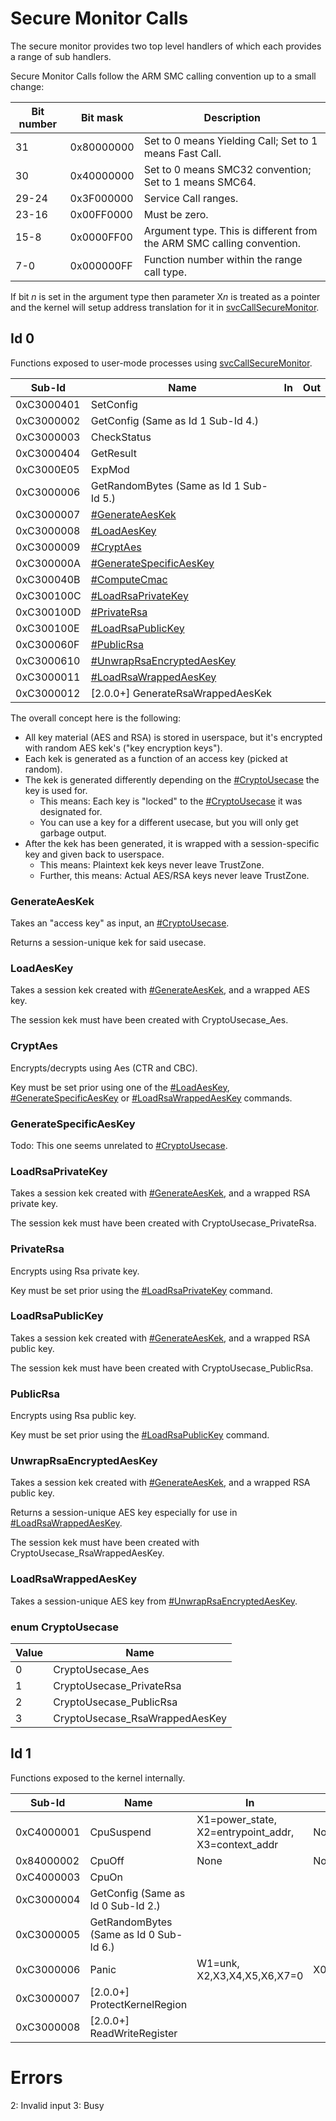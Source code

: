 # Secure Monitor Calls

The secure monitor provides two top level handlers of which each
provides a range of sub handlers.

Secure Monitor Calls follow the ARM SMC calling convention up to a small
change:

| Bit number | Bit mask   | Description                                                           |
| ---------- | ---------- | --------------------------------------------------------------------- |
| 31         | 0x80000000 | Set to 0 means Yielding Call; Set to 1 means Fast Call.               |
| 30         | 0x40000000 | Set to 0 means SMC32 convention; Set to 1 means SMC64.                |
| 29-24      | 0x3F000000 | Service Call ranges.                                                  |
| 23-16      | 0x00FF0000 | Must be zero.                                                         |
| 15-8       | 0x0000FF00 | Argument type. This is different from the ARM SMC calling convention. |
| 7-0        | 0x000000FF | Function number within the range call type.                           |

If bit *n* is set in the argument type then parameter X*n* is treated as
a pointer and the kernel will setup address translation for it in
[svcCallSecureMonitor](SVC#svcCallSecureMonitor.md##svcCallSecureMonitor "wikilink").

## Id 0

Functions exposed to user-mode processes using
[svcCallSecureMonitor](SVC.md "wikilink").

| Sub-Id     | Name                                                               | In | Out |
| ---------- | ------------------------------------------------------------------ | -- | --- |
| 0xC3000401 | SetConfig                                                          |    |     |
| 0xC3000002 | GetConfig (Same as Id 1 Sub-Id 4.)                                 |    |     |
| 0xC3000003 | CheckStatus                                                        |    |     |
| 0xC3000404 | GetResult                                                          |    |     |
| 0xC3000E05 | ExpMod                                                             |    |     |
| 0xC3000006 | GetRandomBytes (Same as Id 1 Sub-Id 5.)                            |    |     |
| 0xC3000007 | [\#GenerateAesKek](#GenerateAesKek "wikilink")                     |    |     |
| 0xC3000008 | [\#LoadAesKey](#LoadAesKey "wikilink")                             |    |     |
| 0xC3000009 | [\#CryptAes](#CryptAes "wikilink")                                 |    |     |
| 0xC300000A | [\#GenerateSpecificAesKey](#GenerateSpecificAesKey "wikilink")     |    |     |
| 0xC300040B | [\#ComputeCmac](#ComputeCmac "wikilink")                           |    |     |
| 0xC300100C | [\#LoadRsaPrivateKey](#LoadRsaPrivateKey "wikilink")               |    |     |
| 0xC300100D | [\#PrivateRsa](#PrivateRsa "wikilink")                             |    |     |
| 0xC300100E | [\#LoadRsaPublicKey](#LoadRsaPublicKey "wikilink")                 |    |     |
| 0xC300060F | [\#PublicRsa](#PublicRsa "wikilink")                               |    |     |
| 0xC3000610 | [\#UnwrapRsaEncryptedAesKey](#UnwrapRsaEncryptedAesKey "wikilink") |    |     |
| 0xC3000011 | [\#LoadRsaWrappedAesKey](#LoadRsaWrappedAesKey "wikilink")         |    |     |
| 0xC3000012 | \[2.0.0+\] GenerateRsaWrappedAesKek                                |    |     |

The overall concept here is the following:

  - All key material (AES and RSA) is stored in userspace, but it's
    encrypted with random AES kek's ("key encryption keys").
  - Each kek is generated as a function of an access key (picked at
    random).
  - The kek is generated differently depending on the
    [\#CryptoUsecase](#CryptoUsecase "wikilink") the key is used for.
      - This means: Each key is "locked" to the
        [\#CryptoUsecase](#CryptoUsecase "wikilink") it was designated
        for.
      - You can use a key for a different usecase, but you will only get
        garbage output.
  - After the kek has been generated, it is wrapped with a
    session-specific key and given back to userspace.
      - This means: Plaintext kek keys never leave TrustZone.
      - Further, this means: Actual AES/RSA keys never leave TrustZone.

### GenerateAesKek

Takes an "access key" as input, an
[\#CryptoUsecase](#CryptoUsecase "wikilink").

Returns a session-unique kek for said usecase.

### LoadAesKey

Takes a session kek created with
[\#GenerateAesKek](#GenerateAesKek "wikilink"), and a wrapped AES key.

The session kek must have been created with CryptoUsecase\_Aes.

### CryptAes

Encrypts/decrypts using Aes (CTR and CBC).

Key must be set prior using one of the
[\#LoadAesKey](#LoadAesKey "wikilink"),
[\#GenerateSpecificAesKey](#GenerateSpecificAesKey "wikilink") or
[\#LoadRsaWrappedAesKey](#LoadRsaWrappedAesKey "wikilink") commands.

### GenerateSpecificAesKey

Todo: This one seems unrelated to
[\#CryptoUsecase](#CryptoUsecase "wikilink").

### LoadRsaPrivateKey

Takes a session kek created with
[\#GenerateAesKek](#GenerateAesKek "wikilink"), and a wrapped RSA
private key.

The session kek must have been created with CryptoUsecase\_PrivateRsa.

### PrivateRsa

Encrypts using Rsa private key.

Key must be set prior using the
[\#LoadRsaPrivateKey](#LoadRsaPrivateKey "wikilink") command.

### LoadRsaPublicKey

Takes a session kek created with
[\#GenerateAesKek](#GenerateAesKek "wikilink"), and a wrapped RSA public
key.

The session kek must have been created with CryptoUsecase\_PublicRsa.

### PublicRsa

Encrypts using Rsa public key.

Key must be set prior using the
[\#LoadRsaPublicKey](#LoadRsaPublicKey "wikilink") command.

### UnwrapRsaEncryptedAesKey

Takes a session kek created with
[\#GenerateAesKek](#GenerateAesKek "wikilink"), and a wrapped RSA public
key.

Returns a session-unique AES key especially for use in
[\#LoadRsaWrappedAesKey](#LoadRsaWrappedAesKey "wikilink").

The session kek must have been created with
CryptoUsecase\_RsaWrappedAesKey.

### LoadRsaWrappedAesKey

Takes a session-unique AES key from
[\#UnwrapRsaEncryptedAesKey](#UnwrapRsaEncryptedAesKey "wikilink").

### enum CryptoUsecase

| Value | Name                            |
| ----- | ------------------------------- |
| 0     | CryptoUsecase\_Aes              |
| 1     | CryptoUsecase\_PrivateRsa       |
| 2     | CryptoUsecase\_PublicRsa        |
| 3     | CryptoUsecase\_RsaWrappedAesKey |

## Id 1

Functions exposed to the kernel
internally.

| Sub-Id     | Name                                    | In                                                     | Out       |
| ---------- | --------------------------------------- | ------------------------------------------------------ | --------- |
| 0xC4000001 | CpuSuspend                              | X1=power\_state, X2=entrypoint\_addr, X3=context\_addr | None      |
| 0x84000002 | CpuOff                                  | None                                                   | None      |
| 0xC4000003 | CpuOn                                   |                                                        |           |
| 0xC3000004 | GetConfig (Same as Id 0 Sub-Id 2.)      |                                                        |           |
| 0xC3000005 | GetRandomBytes (Same as Id 0 Sub-Id 6.) |                                                        |           |
| 0xC3000006 | Panic                                   | W1=unk, X2,X3,X4,X5,X6,X7=0                            | X0=result |
| 0xC3000007 | \[2.0.0+\] ProtectKernelRegion          |                                                        |           |
| 0xC3000008 | \[2.0.0+\] ReadWriteRegister            |                                                        |           |

# Errors

2: Invalid input 3: Busy
